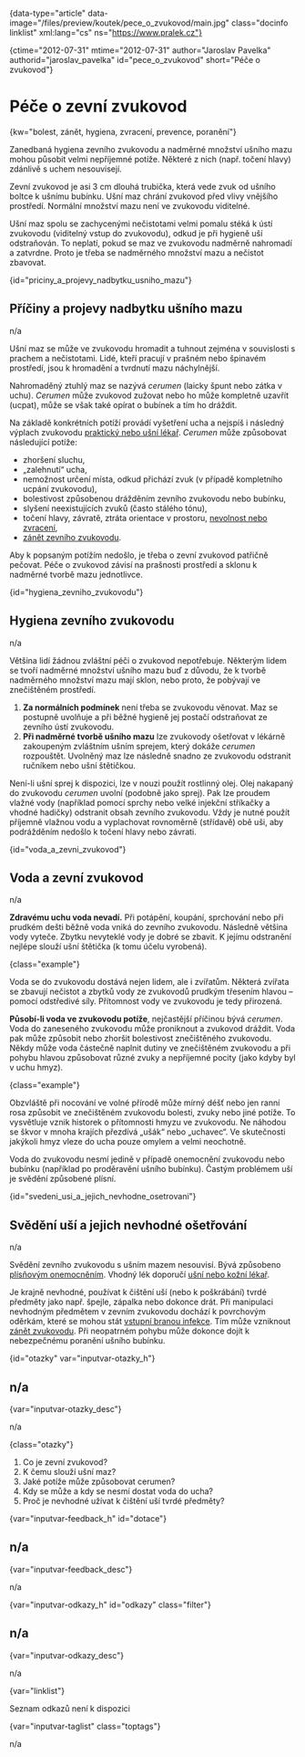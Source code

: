 
{data-type="article" data-image="/files/preview/koutek/pece\_o\_zvukovod/main.jpg" class="docinfo linklist" xml:lang="cs" ns="https://www.pralek.cz"}

{ctime="2012-07-31" mtime="2012-07-31" author="Jaroslav Pavelka" authorid="jaroslav\_pavelka" id="pece\_o_zvukovod" short="Péče o zvukovod"}

# Péče o zevní zvukovod

<!-- generated attribute kw by user_udpatekw.sh on 2020-01-15, do not edit -->

{kw="bolest, zánět, hygiena, zvracení, prevence, poranění"}

Zanedbaná hygiena zevního zvukovodu a nadměrné množství ušního mazu mohou působit velmi nepříjemné potíže. Některé z nich (např. točení hlavy) zdánlivě s uchem nesouvisejí.

Zevní zvukovod je asi 3 cm dlouhá trubička, která vede zvuk od ušního boltce k ušnímu bubínku. Ušní maz chrání zvukovod před vlivy vnějšího prostředí. Normální množství mazu není ve zvukovodu viditelné.

Ušní maz spolu se zachycenými nečistotami velmi pomalu stéká k ústí zvukovodu (viditelný vstup do zvukovodu), odkud je při hygieně uší odstraňován. To neplatí, pokud se maz ve zvukovodu nadměrně nahromadí a zatvrdne. Proto je třeba se nadměrného množství mazu a nečistot zbavovat.

{id="priciny\_a\_projevy\_nadbytku\_usniho_mazu"}

## Příčiny a projevy nadbytku ušního mazu

n/a

Ušní maz se může ve zvukovodu hromadit a tuhnout zejména v souvislosti s prachem a nečistotami. Lidé, kteří pracují v prašném nebo špinavém prostředí, jsou k hromadění a tvrdnutí mazu náchylnější.

Nahromaděný ztuhlý maz se nazývá _cerumen_ (laicky špunt nebo zátka v uchu). _Cerumen_ může zvukovod zužovat nebo ho může kompletně uzavřít (ucpat), může se však také opírat o bubínek a tím ho dráždit.

Na základě konkrétních potíží provádí vyšetření ucha a nejspíš i následný výplach zvukovodu [praktický nebo ušní lékař][1]. _Cerumen_ může způsobovat následující potíže:

  * zhoršení sluchu,
  * „zalehnutí“ ucha,
  * nemožnost určení místa, odkud přichází zvuk (v případě kompletního ucpání zvukovodu),
  * bolestivost způsobenou drážděním zevního zvukovodu nebo bubínku,
  * slyšení neexistujících zvuků (často stálého tónu),
  * točení hlavy, závratě, ztráta orientace v prostoru, [nevolnost nebo zvracení][2],
  * [zánět zevního zvukovodu][3].

Aby k popsaným potížím nedošlo, je třeba o zevní zvukovod patřičně pečovat. Péče o zvukovod závisí na prašnosti prostředí a sklonu k nadměrné tvorbě mazu jednotlivce.

{id="hygiena\_zevniho\_zvukovodu"}

## Hygiena zevního zvukovodu

n/a

Většina lidí žádnou zvláštní péči o zvukovod nepotřebuje. Některým lidem se tvoří nadměrné množství ušního mazu buď z důvodu, že k tvorbě nadměrného množství mazu mají sklon, nebo proto, že pobývají ve znečištěném prostředí.

  1. **Za normálních podmínek** není třeba se zvukovodu věnovat. Maz se postupně uvolňuje a při běžné hygieně jej postačí odstraňovat ze zevního ústí zvukovodu.
  2. **Při nadměrné tvorbě ušního mazu** lze zvukovody ošetřovat v lékárně zakoupeným zvláštním ušním sprejem, který dokáže _cerumen_ rozpouštět. Uvolněný maz lze následně snadno ze zvukovodu odstranit ručníkem nebo ušní štětičkou.

Není-li ušní sprej k dispozici, lze v nouzi použít rostlinný olej. Olej nakapaný do zvukovodu _cerumen_ uvolní (podobně jako sprej). Pak lze proudem vlažné vody (například pomocí sprchy nebo velké injekční stříkačky a vhodné hadičky) odstranit obsah zevního zvukovodu. Vždy je nutné použít příjemně vlažnou vodu a vyplachovat rovnoměrně (střídavě) obě uši, aby podrážděním nedošlo k točení hlavy nebo závrati.

{id="voda\_a\_zevni_zvukovod"}

## Voda a zevní zvukovod

n/a

**Zdravému uchu voda nevadí.** Při potápění, koupání, sprchování nebo při prudkém dešti běžně voda vniká do zevního zvukovodu. Následně většina vody vyteče. Zbytku nevyteklé vody je dobré se zbavit. K jejímu odstranění nejlépe slouží ušní štětička (k tomu účelu vyrobená).

{class="example"}

Voda se do zvukovodu dostává nejen lidem, ale i zvířatům. Některá zvířata se zbavují nečistot a zbytků vody ze zvukovodů prudkým třesením hlavou – pomocí odstředivé síly. Přítomnost vody ve zvukovodu je tedy přirozená.

**Působí-li voda ve zvukovodu potíže**, nejčastější příčinou bývá _cerumen_. Voda do zaneseného zvukovodu může proniknout a zvukovod dráždit. Voda pak může způsobit nebo zhoršit bolestivost znečištěného zvukovodu. Někdy může voda částečně naplnit dutiny ve znečištěném zvukovodu a při pohybu hlavou způsobovat různé zvuky a nepříjemné pocity (jako kdyby byl v uchu hmyz).

{class="example"}

Obzvláště při nocování ve volné přírodě může mírný déšť nebo jen ranní rosa způsobit ve znečištěném zvukovodu bolesti, zvuky nebo jiné potíže. To vysvětluje vznik historek o přítomnosti hmyzu ve zvukovodu. Ne náhodou se škvor v mnoha krajích přezdívá „ušák“ nebo „uchavec“. Ve skutečnosti jakýkoli hmyz vleze do ucha pouze omylem a velmi neochotně.

Voda do zvukovodu nesmí jedině v případě onemocnění zvukovodu nebo bubínku (například po proděravění ušního bubínku). Častým problémem uší je svědění způsobené plísní.

{id="svedeni\_usi\_a\_jejich\_nevhodne_osetrovani"}

## Svědění uší a jejich nevhodné ošetřování

n/a

Svědění zevního zvukovodu s ušním mazem nesouvisí. Bývá způsobeno [plísňovým onemocněním][4]. Vhodný lék doporučí [ušní nebo kožní lékař][1].

Je krajně nevhodné, používat k čištění uší (nebo k poškrábání) tvrdé předměty jako např. špejle, zápalka nebo dokonce drát. Při manipulaci nevhodným předmětem v zevním zvukovodu dochází k povrchovým oděrkám, které se mohou stát [vstupní branou infekce][5]. Tím může vzniknout [zánět zvukovodu][6]. Při neopatrném pohybu může dokonce dojít k nebezpečnému poranění ušního bubínku.

{id="otazky" var="inputvar-otazky_h"}

## n/a

{var="inputvar-otazky_desc"}

n/a

{class="otazky"}

  1. Co je zevní zvukovod?
  2. K čemu slouží ušní maz?
  3. Jaké potíže může způsobovat cerumen?
  4. Kdy se může a kdy se nesmí dostat voda do ucha?
  5. Proč je nevhodné užívat k čištění uší tvrdé předměty?

{var="inputvar-feedback_h" id="dotace"}

## n/a

{var="inputvar-feedback_desc"}

n/a

{var="inputvar-odkazy_h" id="odkazy" class="filter"}

## n/a

{var="inputvar-odkazy_desc"}

n/a

{var="linklist"}

Seznam odkazů není k dispozici

{var="inputvar-taglist" class="toptags"}

n/a

 [1]: nalehavost_lekarskeho_vysetreni
 [2]: funkcni_poruchy_traveni
 [3]: lymfaticke_uzliny
 [4]: plisne_kuze
 [5]: mikroorganizmy
 [6]: zanet

